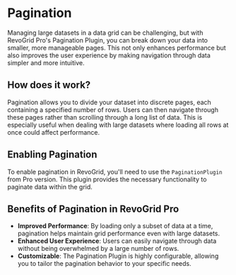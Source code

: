 # Pagination

Managing large datasets in a data grid can be challenging, but with RevoGrid Pro's Pagination Plugin, you can break down your data into smaller, more manageable pages. This not only enhances performance but also improves the user experience by making navigation through data simpler and more intuitive.

## How does it work?

Pagination allows you to divide your dataset into discrete pages, each containing a specified number of rows. Users can then navigate through these pages rather than scrolling through a long list of data. This is especially useful when dealing with large datasets where loading all rows at once could affect performance.

## Enabling Pagination

To enable pagination in RevoGrid, you'll need to use the `PaginationPlugin` from Pro version. This plugin provides the necessary functionality to paginate data within the grid.

## Benefits of Pagination in RevoGrid Pro

- **Improved Performance**: By loading only a subset of data at a time, pagination helps maintain grid performance even with large datasets.
- **Enhanced User Experience**: Users can easily navigate through data without being overwhelmed by a large number of rows.
- **Customizable**: The Pagination Plugin is highly configurable, allowing you to tailor the pagination behavior to your specific needs.

